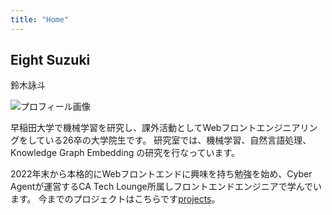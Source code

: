 ```yaml
---
title: "Home"
---
```


## Eight Suzuki
鈴木詠斗　

![プロフィール画像](../images/profile.png)

早稲田大学で機械学習を研究し、課外活動としてWebフロントエンジニアリングをしている26卒の大学院生です。
研究室では、機械学習、自然言語処理、Knowledge Graph Embedding の研究を行なっています。
  
2022年末から本格的にWebフロントエンドに興味を持ち勉強を始め、Cyber Agentが運営するCA Tech Lounge所属しフロントエンドエンジニアで学んでいます。
今までのプロジェクトはこちらです[projects](/projects)。
